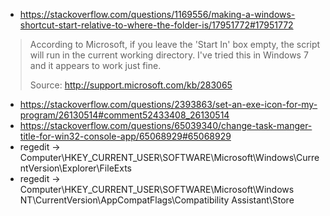 * https://stackoverflow.com/questions/1169556/making-a-windows-shortcut-start-relative-to-where-the-folder-is/17951772#17951772
> According to Microsoft, if you leave the 'Start In' box empty, the script will run in the current working directory. I've tried this in Windows 7 and it appears to work just fine.
>
> Source: http://support.microsoft.com/kb/283065
* https://stackoverflow.com/questions/2393863/set-an-exe-icon-for-my-program/26130514#comment52433408_26130514
* https://stackoverflow.com/questions/65039340/change-task-manger-title-for-win32-console-app/65068929#65068929
* regedit -> Computer\HKEY_CURRENT_USER\SOFTWARE\Microsoft\Windows\CurrentVersion\Explorer\FileExts
* regedit -> Computer\HKEY_CURRENT_USER\SOFTWARE\Microsoft\Windows NT\CurrentVersion\AppCompatFlags\Compatibility Assistant\Store
